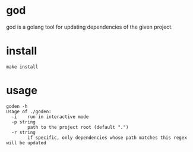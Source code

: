 # god
god is a golang tool for updating dependencies of the given project.

# install
```
make install
```

# usage
```
goden -h
Usage of ./goden:
  -i    run in interactive mode
  -p string
        path to the project root (default ".")
  -r string
        if specific, only dependencies whose path matches this regex will be updated
```
